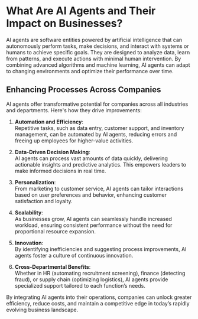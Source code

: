 # What Are AI Agents and Their Impact on Businesses?

AI agents are software entities powered by artificial intelligence that can autonomously perform tasks, make decisions, and interact with systems or humans to achieve specific goals. They are designed to analyze data, learn from patterns, and execute actions with minimal human intervention. By combining advanced algorithms and machine learning, AI agents can adapt to changing environments and optimize their performance over time.

## Enhancing Processes Across Companies

AI agents offer transformative potential for companies across all industries and departments. Here's how they drive improvements:  

1. **Automation and Efficiency**:  
   Repetitive tasks, such as data entry, customer support, and inventory management, can be automated by AI agents, reducing errors and freeing up employees for higher-value activities.  
   
2. **Data-Driven Decision Making**:  
   AI agents can process vast amounts of data quickly, delivering actionable insights and predictive analytics. This empowers leaders to make informed decisions in real time.  

3. **Personalization**:  
   From marketing to customer service, AI agents can tailor interactions based on user preferences and behavior, enhancing customer satisfaction and loyalty.  

4. **Scalability**:  
   As businesses grow, AI agents can seamlessly handle increased workload, ensuring consistent performance without the need for proportional resource expansion.  

5. **Innovation**:  
   By identifying inefficiencies and suggesting process improvements, AI agents foster a culture of continuous innovation.  

6. **Cross-Departmental Benefits**:  
   Whether in HR (automating recruitment screening), finance (detecting fraud), or supply chain (optimizing logistics), AI agents provide specialized support tailored to each function’s needs.

By integrating AI agents into their operations, companies can unlock greater efficiency, reduce costs, and maintain a competitive edge in today’s rapidly evolving business landscape.
